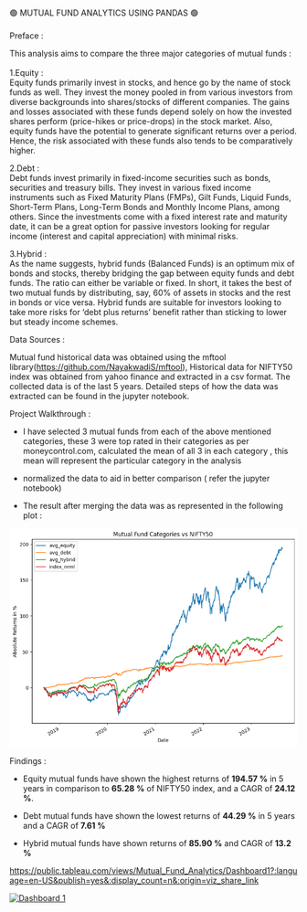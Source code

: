 🟢 MUTUAL FUND ANALYTICS USING PANDAS 🟢\
\
Preface :

This analysis aims to compare the three major categories of mutual funds
:\
\
1.Equity :\
Equity funds primarily invest in stocks, and hence go by the name of
stock funds as well. They invest the money pooled in from various
investors from diverse backgrounds into shares/stocks of different
companies. The gains and losses associated with these funds depend
solely on how the invested shares perform (price-hikes or price-drops)
in the stock market. Also, equity funds have the potential to generate
significant returns over a period. Hence, the risk associated with these
funds also tends to be comparatively higher.


2.Debt :\
Debt funds invest primarily in fixed-income securities such as bonds, securities and treasury bills. They invest in various fixed income instruments such as Fixed Maturity Plans (FMPs), Gilt Funds, Liquid Funds, Short-Term Plans, Long-Term Bonds and Monthly Income Plans, among others. Since the investments come with a fixed interest rate and maturity date, it can be a great option for passive investors looking for regular income (interest and capital appreciation) with minimal risks. 



3.Hybrid :\
As the name suggests, hybrid funds (Balanced Funds) is an optimum mix of bonds and stocks, thereby bridging the gap between equity funds and debt funds. The ratio can either be variable or fixed. In short, it takes the best of two mutual funds by distributing, say, 60% of assets in stocks and the rest in bonds or vice versa. Hybrid funds are suitable for investors looking to take more risks for ‘debt plus returns’ benefit rather than sticking to lower but steady income schemes. 


Data Sources :


Mutual fund historical data was obtained using the mftool library(https://github.com/NayakwadiS/mftool),
Historical data for NIFTY50 index was obtained from yahoo finance and extracted in a csv format. The collected data is of the last 5 years.
Detailed steps of how the data was extracted can be found in the jupyter notebook. 


Project Walkthrough :

* I have selected 3 mutual funds from each of the above mentioned categories, these 3 were top rated in their categories as per moneycontrol.com, calculated the mean of all 3 in each category , this mean will represent the particular category in the analysis

* normalized the data to aid in better comparison ( refer the jupyter notebook)

* The result after merging the data was as represented in the following plot :

![Alt text](image-1.png)

Findings :

* Equity mutual funds have shown the highest returns of **194.57 %** in 5 years in comparison to **65.28 %** of NIFTY50 index,
and a CAGR of **24.12 %**.

* Debt mutual funds have shown the lowest returns of **44.29 %** in 5 years and a CAGR of **7.61 %**

* Hybrid mutual funds have shown returns of **85.90 %** and CAGR of **13.2 %**















https://public.tableau.com/views/Mutual_Fund_Analytics/Dashboard1?:language=en-US&publish=yes&:display_count=n&:origin=viz_share_link
<div class='tableauPlaceholder' id='viz1693748563716' style='position: relative'><noscript><a href='#'><img alt='Dashboard 1 ' src='https:&#47;&#47;public.tableau.com&#47;static&#47;images&#47;Mu&#47;Mutual_Fund_Analytics&#47;Dashboard1&#47;1_rss.png' style='border: none' /></a></noscript><object class='tableauViz'  style='display:none;'><param name='host_url' value='https%3A%2F%2Fpublic.tableau.com%2F' /> <param name='embed_code_version' value='3' /> <param name='site_root' value='' /><param name='name' value='Mutual_Fund_Analytics&#47;Dashboard1' /><param name='tabs' value='no' /><param name='toolbar' value='yes' /><param name='static_image' value='https:&#47;&#47;public.tableau.com&#47;static&#47;images&#47;Mu&#47;Mutual_Fund_Analytics&#47;Dashboard1&#47;1.png' /> <param name='animate_transition' value='yes' /><param name='display_static_image' value='yes' /><param name='display_spinner' value='yes' /><param name='display_overlay' value='yes' /><param name='display_count' value='yes' /><param name='language' value='en-US' /></object></div>               